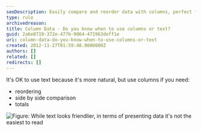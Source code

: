 ```yaml
---
seoDescription: Easily compare and reorder data with columns, perfect for side-by-side comparisons and calculating totals.
type: rule
archivedreason:
title: Column Data - Do you know when to use columns or text?
guid: 2a6e8719-372e-477b-9064-471963deff1e
uri: column-data-do-you-know-when-to-use-columns-or-text
created: 2012-11-27T01:59:48.0000000Z
authors: []
related: []
redirects: []
---
```


It's OK to use text because it's more natural, but use columns if you need:

- reordering
- side by side comparison
- totals

<!--endintro-->

![Figure: While text looks friendlier, in terms of presenting data it's not the easiest to read](/ColumnsText.jpg)
